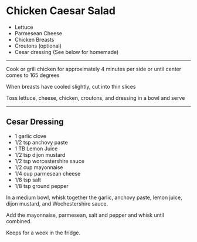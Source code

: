 # Chicken Caesar Salad

* Lettuce
* Parmesean Cheese
* Chicken Breasts
* Croutons (optional)
* Cesar dressing (See below for homemade)

----------
Cook or grill chicken for approximately 4 minutes per side or until center comes to 165 degrees

When breasts have cooled slightly, cut into thin slices

Toss lettuce, cheese, chicken, croutons, and dressing in a bowl and serve

----------

## Cesar Dressing ##

 * 1 garlic clove
 * 1/2 tsp anchovy paste
 * 1 TB Lemon Juice
 * 1/2 tsp dijon mustard
 * 1/2 tsp worcestershire sauce
 * 1/2 cup mayonnaise
 * 1/4 cup parmesean cheese
 * 1/8 tsp salt
 * 1/8 tsp ground pepper

In a medium bowl, whisk together the garlic, anchovy paste, lemon juice, dijon mustard, and Wochestershire sauce. 

Add the mayonnaise, parmesean, salt and pepper and whisk until combined. 

Keeps for a week in the fridge.